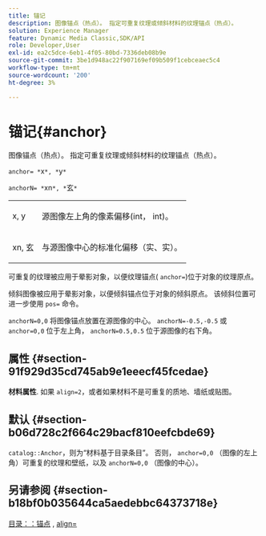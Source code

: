 ```yaml
---
title: 锚记
description: 图像锚点（热点）。 指定可重复纹理或倾斜材料的纹理锚点（热点）。
solution: Experience Manager
feature: Dynamic Media Classic,SDK/API
role: Developer,User
exl-id: ea2c5dce-6eb1-4f05-80bd-7336deb08b9e
source-git-commit: 3be1d948ac22f907169ef09b509f1cebceaec5c4
workflow-type: tm+mt
source-wordcount: '200'
ht-degree: 3%

---
```


# 锚记{#anchor}

图像锚点（热点）。 指定可重复纹理或倾斜材料的纹理锚点（热点）。

`anchor= *`x`*, *`y`*`

`anchorN= *`xn`*, *`玄`*`

<table id="simpletable_1D8E91D8424A424787C4D20C9B040115"> 
 <tr class="strow"> 
  <td class="stentry"> <p><span class="varname"> x</span>, <span class="varname"> y</span> </p></td> 
  <td class="stentry"> <p>源图像左上角的像素偏移(int， int)。 </p></td> 
 </tr> 
 <tr class="strow"> 
  <td class="stentry"> <p><span class="varname"> xn</span>, <span class="varname"> 玄</span> </p></td> 
  <td class="stentry"> <p>与源图像中心的标准化偏移（实、实）。 </p></td> 
 </tr> 
</table>

可重复的纹理被应用于晕影对象，以便纹理锚点( `anchor=`)位于对象的纹理原点。

倾斜图像被应用于晕影对象，以便倾斜锚点位于对象的倾斜原点。 该倾斜位置可进一步使用 `pos=` 命令。

`anchorN=0,0` 将图像锚点放置在源图像的中心。 `anchorN=-0.5,-0.5` 或 `anchor=0,0` 位于左上角， `anchorN=0.5,0.5` 位于源图像的右下角。

## 属性 {#section-91f929d35cd745ab9e1eeecf45fcedae}

**材料属性**. 如果 `align=2`，或者如果材料不是可重复的质地、墙纸或贴图。

## 默认 {#section-b06d728c2f664c29bacf810eefcbde69}

`catalog::Anchor`，则为“材料基于目录条目”。 否则， `anchor=0,0` （图像的左上角）可重复的纹理和壁纸，以及 `anchorN=0,0` （图像的中心）。

## 另请参阅 {#section-b18bf0b035644ca5aedebbc64373718e}

[目录：：锚点](../../../../../ir-api/material-cat/image-rendering-api-ref/c-ir-material-catalog/c-ir-material-data-reference/r-ir-cat-anchor.md#reference-d9b1d49db1fc440686f64b84453297ab) , [align=](../../../../../ir-api/http-protocol/image-rendering-api-ref/c-ir-http-protocol-ref/c-ir-http-protocol-command-reference/r-ir-align.md#reference-4d63baa522ce42f9b15167ba34c5c6a7)
